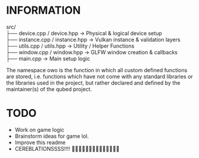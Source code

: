 # INFORMATION
src/  
├── device.cpp / device.hpp     → Physical & logical device setup  
├── instance.cpp / instance.hpp → Vulkan instance & validation layers  
├── utils.cpp / utils.hpp       → Utility / Helper Functions  
├── window.cpp / window.hpp     → GLFW window creation & callbacks  
├── main.cpp                    → Main setup logic

The namespace owo is the function in which all custom defined functions are stored, i.e. functions which have not come with any standard libraries or the libraries used in the project, but rather declared and defined by the maintainer(s) of the qubed project.

# TODO
- Work on game logic
- Brainstorm ideas for game lol.
- Improve this readme
- CEREBLATIONSSSS!!!! 🎉🎉🎉🎉🎉🥳🥳🥳🥳🎉🎉🎉🎉🎉
